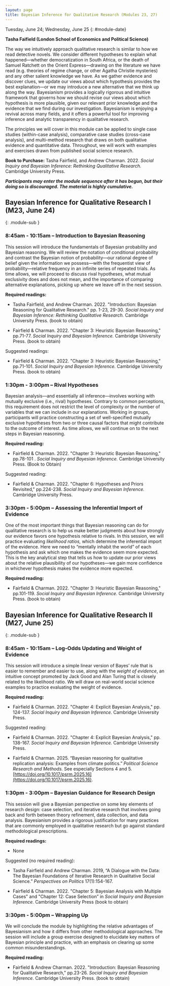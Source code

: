 ```yaml
---
layout: page
title: Bayesian Inference for Qualitative Research (Modules 23, 27)
---
```


Tuesday, June 24; Wednesday, June 25
{: #module-date}

**Tasha Faifield (London School of Economics and Political Science)**

The way we intuitively approach qualitative research is similar to how we read detective novels. We consider different hypotheses to explain what happened—whether democratization in South Africa, or the death of Samuel Ratchett on the Orient Express—drawing on the literature we have read (e.g. theories of regime change, or other Agatha Christie mysteries) and any other salient knowledge we have. As we gather evidence and discover clues, we update our views about which hypothesis provides the best explanation—or we may introduce a new alternative that we think up along the way. Bayesianism provides a logically rigorous and intuitive framework that governs how we should revise our views about which hypothesis is more plausible, given our relevant prior knowledge and the evidence that we find during our investigation. Bayesianism is enjoying a revival across many fields, and it offers a powerful tool for improving inference and analytic transparency in qualitative research.

The principles we will cover in this module can be applied to single case studies (within-case analysis), comparative case studies (cross-case analysis), and multi-method research that draws on both qualitative evidence and quantitative data. Throughout, we will work with examples and exercises drawn from published social science research.

**Book to Purchase:** Tasha Fairfield, and Andrew Charman. 2022. _Social Inquiry and Bayesian Inference: Rethinking Qualitative Research._ Cambridge University Press.

***Participants may enter the module sequence after it has begun, but their doing so is discouraged. The material is highly cumulative.***

## Bayesian Inference for Qualitative Research I (M23, June 24) 
{: .module-sub }

### 8:45am - 10:15am – Introduction to Bayesian Reasoning


This session will introduce the fundamentals of Bayesian probability and Bayesian reasoning. We will review the notation of conditional probability and contrast the Bayesian notion of probability—our rational degree of belief given the information we possess—with the frequentist view of probability—relative frequency in an infinite series of repeated trials. As time allows, we will proceed to discuss rival hypotheses, what mutual exclusivity does and does not mean, and the importance of comparing alternative explanations, picking up where we leave off in the next session.

**Required readings:**

  - Tasha Fairfield, and Andrew Charman. 2022. "Introduction: Bayesian Reasoning for Qualitative Research." pp. 1-23, 29-30. *Social Inquiry and Bayesian Inference: Rethinking Qualitative Research.* Cambridge University Press. (book to obtain)

  - Fairfield & Charman. 2022. "Chapter 3: Heuristic Bayesian Reasoning," pp.71-77. *Social Inquiry and Bayesian Inference.* Cambridge University Press. (book to obtain)

Suggested readings:

  - Fairfield & Charman. 2022. "Chapter 3: Heuristic Bayesian Reasoning," pp.71-101. *Social Inquiry and Bayesian Inference.* Cambridge University Press. (book to obtain)

### 1:30pm - 3:00pm – Rival Hypotheses 


Bayesian analysis—and essentially all inference—involves working with mutually exclusive (i.e., rival) hypotheses. Contrary to common perceptions, this requirement does not restrict the level of complexity or the number of variables that we can include in our explanations. Working in groups, participants will practice constructing a set of well-specified mutually exclusive hypotheses from two or three causal factors that might contribute to the outcome of interest. As time allows, we will continue on to the next steps in Bayesian reasoning.

**Required reading:**

  - Fairfield & Charman. 2022. "Chapter 3: Heuristic Bayesian Reasoning," pp.78-101 . *Social Inquiry and Bayesian Inference.* Cambridge University Press. (Book to Obtain)

Suggested reading:

  - Fairfield & Charman. 2022. "Chapter 6: Hypotheses and Priors Revisited," pp.224-238. *Social Inquiry and Bayesian Inference.* Cambridge University Press.

### 3:30pm - 5:00pm – Assessing the Inferential Import of Evidence


One of the most important things that Bayesian reasoning can do for qualitative research is to help us make better judgments about how strongly our evidence favors one hypothesis relative to rivals. In this session, we will practice evaluating *likelihood ratios,* which determine the inferential import of the evidence. Here we need to “mentally inhabit the world” of each hypothesis and ask which one makes the evidence seem more expected. This is the key analytical step that tells us how to update our prior views about the relative plausibility of our hypotheses—we gain more confidence in whichever hypothesis makes the evidence more expected.

**Required reading:**

  - Fairfield & Charman. 2022. "Chapter 3: Heuristic Bayesian Reasoning," pp.101-119. *Social Inquiry and Bayesian Inference.* Cambridge University Press. (book to obtain)

## Bayesian Inference for Qualitative Research II (M27, June 25) 
{: .module-sub }

### 8:45am - 10:15am – Log-Odds Updating and Weight of Evidence 

This session will introduce a simple linear version of Bayes’ rule that is easier to remember and easier to use, along with the *weight of evidence*, an intuitive concept promoted by Jack Good and Alan Turing that is closely related to the likelihood ratio. We will draw on real-world social science examples to practice evaluating the weight of evidence.

**Required reading:**

  - Fairfield & Charman. 2022. "Chapter 4: Explicit Bayesian Analysis," pp. 124-137. *Social Inquiry and Bayesian Inference.* Cambridge University Press.

Suggested reading:

  - Fairfield & Charman. 2022. "Chapter 4: Explicit Bayesian Analysis," pp. 138-167. *Social Inquiry and Bayesian Inference.* Cambridge University Press.

  - Fairfield & Charman. 2025. “Bayesian reasoning for qualitative replication analysis: Examples from climate politics.” *Political Science Research and Methods.* See especially Sections 4 and 5. [https://doi.org/10.1017/psrm.2025.16](https://doi.org/10.1017/psrm.2025.16).

### 1:30pm - 3:00pm – Bayesian Guidance for Research Design


This session will give a Bayesian perspective on some key elements of research design: case selection, and iterative research that involves going back and forth between theory refinement, data collection, and data analysis. Bayesianism provides a rigorous justification for many practices that are commonly employed in qualitative research but go against standard methodological prescriptions.

**Required readings:**

  - None

Suggested (no required reading):

  - Tasha Fairfield and Andrew Charman. 2019, “A Dialogue with the Data: The Bayesian Foundations of Iterative Research in Qualitative Social Science.” *Perspectives on* *Politics* 17(1):154-167.

  - Fairfield & Charman. 2022. "Chapter 5: Bayesian Analysis with Multiple Cases" and "Chapter 12: Case Selection” in *Social Inquiry and Bayesian Inference.* Cambridge University Press (book to obtain)

### 3:30pm - 5:00pm – Wrapping Up 


We will conclude the module by highlighting the relative advantages of Bayesianism and how it differs from other methodological approaches. The session will include a group exercise designed to elucidate key matters of Bayesian principle and practice, with an emphasis on clearing up some common misunderstandings.

**Required reading:**

  - Fairfield & Andrew Charman. 2022. "Introduction: Bayesian Reasoning for Qualitative Research," pp.23-26. *Social Inquiry and Bayesian Inference.* Cambridge University Press. (book to obtain)
